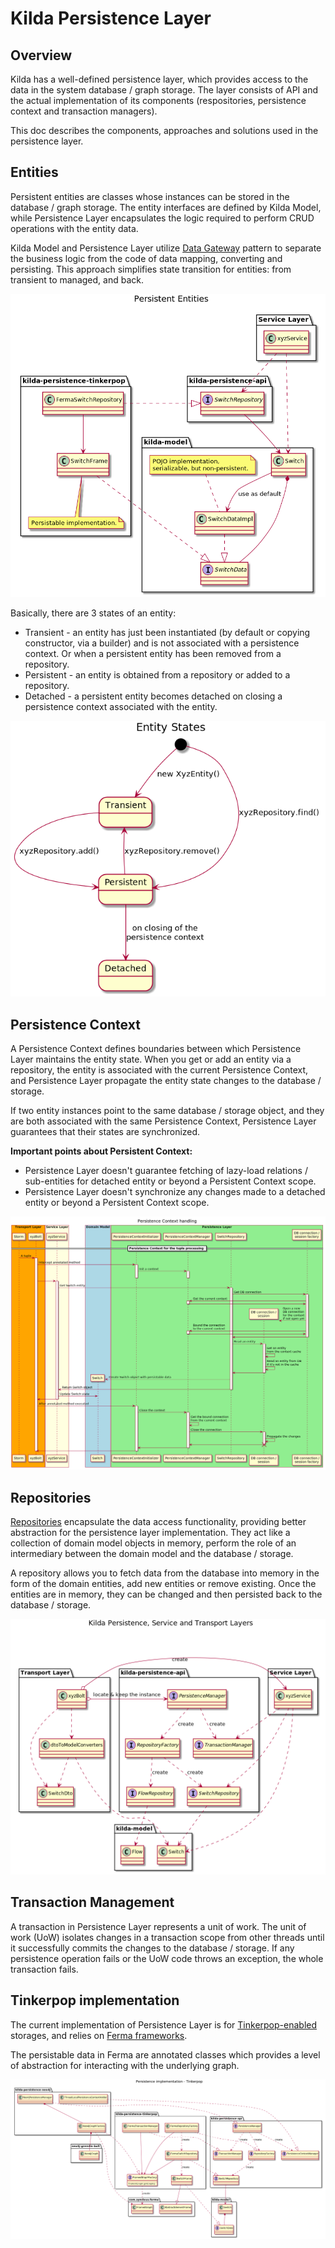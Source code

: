 # Kilda Persistence Layer

## Overview
Kilda has a well-defined persistence layer, which provides access to the data in the system database / graph storage.
The layer consists of API and the actual implementation of its components (respositories, persistence context and transaction managers).

This doc describes the components, approaches and solutions used in the persistence layer.

## Entities
Persistent entities are classes whose instances can be stored in the database / graph storage. 
The entity interfaces are defined by Kilda Model, while Persistence Layer encapsulates the logic required to perform 
CRUD operations with the entity data.

Kilda Model and Persistence Layer utilize [Data Gateway](https://martinfowler.com/eaaCatalog/rowDataGateway.html) pattern
to separate the business logic from the code of data mapping, converting and persisting. This approach simplifies state transition 
for entities: from transient to managed, and back.  

![persistent-entities](./persistent-entities.png)

Basically, there are 3 states of an entity:
- Transient - an entity has just been instantiated (by default or copying constructor, via a builder) 
and is not associated with a persistence context. Or when a persistent entity has been removed from a repository.
- Persistent - an entity is obtained from a repository or added to a repository.
- Detached - a persistent entity becomes detached on closing a persistence context associated with the entity. 

![entity-states](./entity-states.png)

## Persistence Context
A Persistence Context defines boundaries between which Persistence Layer maintains the entity state.
When you get or add an entity via a repository, the entity is associated with the current Persistence Context, 
and Persistence Layer propagate the entity state changes to the database / storage. 

If two entity instances point to the same database / storage object, and they are both associated with the same Persistence Context, 
Persistence Layer guarantees that their states are synchronized. 

**Important points about Persistent Context:**
- Persistence Layer doesn't guarantee fetching of lazy-load relations / sub-entities for detached entity or beyond a Persistent Context scope.
- Persistence Layer doesn't synchronize any changes made to a detached entity or beyond a Persistent Context scope.

![persistence-context](./persistence-context.png)

## Repositories
[Repositories](https://martinfowler.com/eaaCatalog/repository.html) encapsulate the data access functionality, 
providing better abstraction for the persistence layer implementation. 
They act like a collection of domain model objects in memory, perform the role of an intermediary between 
the domain model and the database / storage.

A repository allows you to fetch data from the database into memory in the form of the domain entities,
add new entities or remove existing. Once the entities are in memory, they can be changed and then persisted back 
to the database / storage.

![persistence-and-repositories](./persistence-and-repositories.png)

## Transaction Management
A transaction in Persistence Layer represents a unit of work. The unit of work (UoW) isolates changes in a transaction scope
from other threads until it successfully commits the changes to the database / storage. If any persistence operation fails
or the UoW code throws an exception, the whole transaction fails. 

## Tinkerpop implementation
The current implementation of Persistence Layer is for [Tinkerpop-enabled](https://tinkerpop.apache.org/) storages, and relies on [Ferma frameworks](http://syncleus.com/Ferma/).

The persistable data in Ferma are annotated classes which provides a level of abstraction for interacting with the underlying graph. 
 
![persistence-impl-tinkerpop](./persistence-impl-tinkerpop.png)

